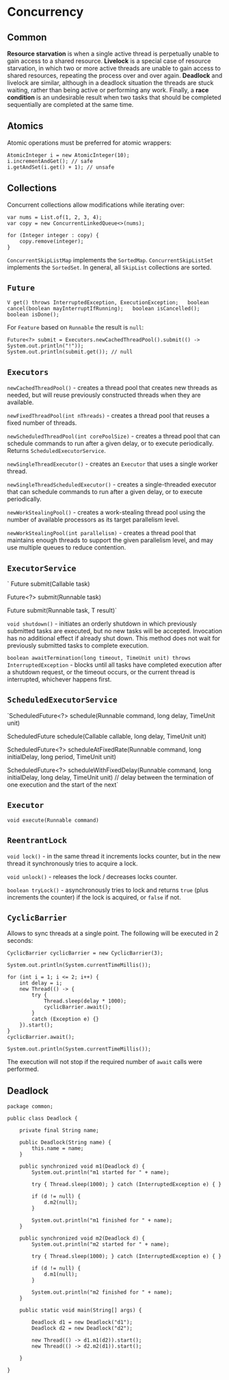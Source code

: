 # Concurrency

## Common

**Resource starvation** is when a single active thread is perpetually unable to gain access to a shared resource. **Livelock** is a special case of resource starvation, in which two or more active threads are unable to gain access to shared resources, repeating the process over and over again. **Deadlock** and livelock are similar, although in a deadlock situation the threads are stuck waiting, rather than being active or performing any work. Finally, a **race condition** is an undesirable result when two tasks that should be completed sequentially are completed at the same time.

## Atomics

Atomic operations must be preferred for atomic wrappers:

```text
AtomicInteger i = new AtomicInteger(10);
i.incrementAndGet(); // safe
i.getAndSet(i.get() + 1); // unsafe
```

## Collections

Concurrent collections allow modifications while iterating over:

```text
var nums = List.of(1, 2, 3, 4);
var copy = new ConcurrentLinkedQueue<>(nums);

for (Integer integer : copy) {
    copy.remove(integer);
}
```

`ConcurrentSkipListMap` implements the `SortedMap`. `ConcurrentSkipListSet` implements the `SortedSet`. In general, all `SkipList` collections are sorted.

## `Future`

`V get() throws InterruptedException, ExecutionException;  
boolean cancel(boolean mayInterruptIfRunning);  
boolean isCancelled();  
boolean isDone();`

For `Feature` based on `Runnable` the result is `null`:

```text
Future<?> submit = Executors.newCachedThreadPool().submit(() -> System.out.println("!"));
System.out.println(submit.get()); // null
```

## `Executors`

`newCachedThreadPool()` - creates a thread pool that creates new threads as needed, but will reuse previously constructed threads when they are available.

`newFixedThreadPool​(int nThreads)` - creates a thread pool that reuses a fixed number of threads.

`newScheduledThreadPool​(int corePoolSize)` - creates a thread pool that can schedule commands to run after a given delay, or to execute periodically. Returns `ScheduledExecutorService`.

`newSingleThreadExecutor()` - creates an `Executor` that uses a single worker thread.

`newSingleThreadScheduledExecutor()` - creates a single-threaded executor that can schedule commands to run after a given delay, or to execute periodically.

`newWorkStealingPool()` - creates a work-stealing thread pool using the number of available processors as its target parallelism level.

`newWorkStealingPool​(int parallelism)` - creates a thread pool that maintains enough threads to support the given parallelism level, and may use multiple queues to reduce contention.

## `ExecutorService`

`<T> Future<T> submit(Callable<T> task)  
  
Future<?> submit(Runnable task)  
  
<T> Future<T> submit(Runnable task, T result)`

`void shutdown()` - initiates an orderly shutdown in which previously submitted tasks are executed, but no new tasks will be accepted. Invocation has no additional effect if already shut down. This method does not wait for previously submitted tasks to complete execution.

`boolean awaitTermination(long timeout, TimeUnit unit) throws InterruptedException` - blocks until all tasks have completed execution after a shutdown request, or the timeout occurs, or the current thread is interrupted, whichever happens first.

## `ScheduledExecutorService`

`ScheduledFuture<?> schedule​(Runnable command, long delay, TimeUnit unit)  
  
<V> ScheduledFuture<V> schedule​(Callable<V> callable, long delay, TimeUnit unit)  
  
ScheduledFuture<?> scheduleAtFixedRate​(Runnable command, long initialDelay, long period, TimeUnit unit)  
  
ScheduledFuture<?> scheduleWithFixedDelay​(Runnable command, long initialDelay, long delay, TimeUnit unit) // delay between the termination of one execution and the start of the next`

## `Executor`

`void execute(Runnable command)`

## `ReentrantLock`

`void lock()` - in the same thread it increments locks counter, but in the new thread it synchronously tries to acquire a lock.

`void unlock()` - releases the lock / decreases locks counter.

`boolean tryLock()` - asynchronously tries to lock and returns `true` \(plus increments the counter\) if the lock is acquired, or `false` if not.

## `CyclicBarrier`

Allows to sync threads at a single point. The following will be executed in 2 seconds:

```text
CyclicBarrier cyclicBarrier = new CyclicBarrier(3);

System.out.println(System.currentTimeMillis());

for (int i = 1; i <= 2; i++) {
    int delay = i;
    new Thread(() -> {
        try {
            Thread.sleep(delay * 1000);
            cyclicBarrier.await();
        }
        catch (Exception e) {}
    }).start();
}
cyclicBarrier.await();

System.out.println(System.currentTimeMillis());
```

The execution will not stop if the required number of `await` calls were performed.

## Deadlock

```text
package common;

public class Deadlock {

    private final String name;

    public Deadlock(String name) {
        this.name = name;
    }

    public synchronized void m1(Deadlock d) {
        System.out.println("m1 started for " + name);

        try { Thread.sleep(1000); } catch (InterruptedException e) { }

        if (d != null) {
            d.m2(null);
        }

        System.out.println("m1 finished for " + name);
    }

    public synchronized void m2(Deadlock d) {
        System.out.println("m2 started for " + name);

        try { Thread.sleep(1000); } catch (InterruptedException e) { }

        if (d != null) {
            d.m1(null);
        }

        System.out.println("m2 finished for " + name);
    }

    public static void main(String[] args) {

        Deadlock d1 = new Deadlock("d1");
        Deadlock d2 = new Deadlock("d2");

        new Thread(() -> d1.m1(d2)).start();
        new Thread(() -> d2.m2(d1)).start();

    }

}

```

